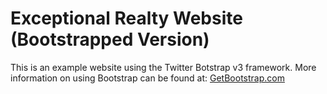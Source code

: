 # Exceptional Realty Website (Bootstrapped Version)

This is an example website using the Twitter Botstrap v3 framework.
More information on using Bootstrap can be found at:
[GetBootstrap.com](http://getbootstrap.com)